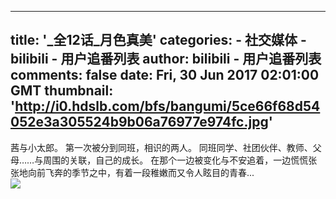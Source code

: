 
---
title: '_全12话_月色真美'
categories: 
    - 社交媒体
    - bilibili - 用户追番列表
author: bilibili - 用户追番列表
comments: false
date: Fri, 30 Jun 2017 02:01:00 GMT
thumbnail: 'http://i0.hdslb.com/bfs/bangumi/5ce66f68d54052e3a305524b9b06a76977e974fc.jpg'
---

<div>   
茜与小太郎。
第一次被分到同班，相识的两人。
同班同学、社团伙伴、教师、父母……与周围的关联，自己的成长。
在那个一边被变化与不安追着，一边慌慌张张地向前飞奔的季节之中，有着一段稚嫩而又令人眩目的青春...<br><img src="http://i0.hdslb.com/bfs/bangumi/5ce66f68d54052e3a305524b9b06a76977e974fc.jpg" referrerpolicy="no-referrer">  
</div>
            